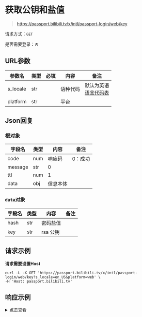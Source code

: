 # 获取公钥和盐值

> https://passport.bilibili.tv/x/intl/passport-login/web/key

请求方式：`GET`

是否需要登录：`否`

## URL参数

| 参数名      | 类型  | 必填  | 内容   | 备注                                |
|----------|-----|-----|------|-----------------------------------|
| s_locale | str |     | 语种代码 | 默认为英语<br/>[语言代码表](../language.md) |
| platform | str |     | 平台   |                                   |

## Json回复

### 根对象

| 字段名     | 类型  | 内容   | 备注   |
|---------|-----|------|------|
| code    | num | 响应码  | 0：成功 |
| message | str | 0    |      |
| ttl     | num | 1    |      |
| data    | obj | 信息本体 |      |

### `data`对象

| 字段名  | 类型  | 内容     | 备注  |
|------|-----|--------|-----|
| hash | str | 密码盐值   |     |
| key  | str | rsa 公钥 |     |

## 请求示例

**请求需要设置Host**

```shell
curl -L -X GET 'https://passport.bilibili.tv/x/intl/passport-login/web/key?s_locale=en_US&platform=web' \
-H 'Host: passport.bilibili.tv'
```

## 响应示例

<details>
<summary>点击查看</summary>

```json
{
    "code": 0,
    "message": "0",
    "ttl": 1,
    "data": {
        "hash": "e0f336d60d14ef12",
        "key": "-----BEGIN PUBLIC KEY-----\nMIGfMA0GCSqGSIb3DQEBAQUAA4GNADCBiQKBgQDjb4V7EidX/ym28t2ybo0U6t0n\n6p4ej8VjqKHg100va6jkNbNTrLQqMCQCAYtXMXXp2Fwkk6WR+12N9zknLjf+C9sx\n/+l48mjUU8RqahiFD1XT/u2e0m2EN029OhCgkHx3Fc/KlFSIbak93EH/XlYis0w+\nXl69GV6klzgxW6d2xQIDAQAB\n-----END PUBLIC KEY-----\n"
    }
}
```
</details>